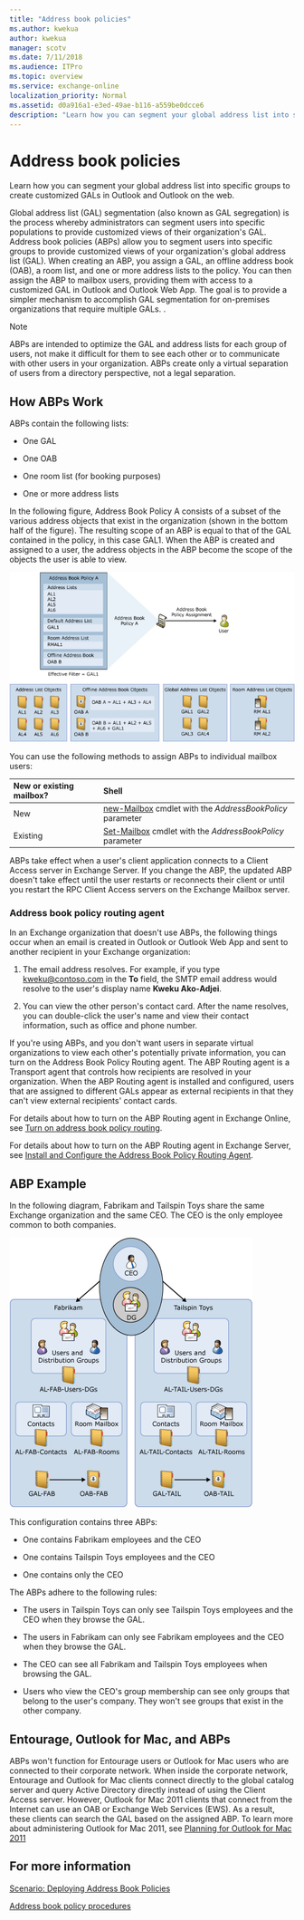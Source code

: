 ```yaml
---
title: "Address book policies"
ms.author: kwekua
author: kwekua
manager: scotv
ms.date: 7/11/2018
ms.audience: ITPro
ms.topic: overview
ms.service: exchange-online
localization_priority: Normal
ms.assetid: d0a916a1-e3ed-49ae-b116-a559be0dcce6
description: "Learn how you can segment your global address list into specific groups to create customized GALs in Outlook and Outlook on the web."
---
```


# Address book policies

Learn how you can segment your global address list into specific groups to create customized GALs in Outlook and Outlook on the web.
  
Global address list (GAL) segmentation (also known as GAL segregation) is the process whereby administrators can segment users into specific populations to provide customized views of their organization's GAL. Address book policies (ABPs) allow you to segment users into specific groups to provide customized views of your organization's global address list (GAL). When creating an ABP, you assign a GAL, an offline address book (OAB), a room list, and one or more address lists to the policy. You can then assign the ABP to mailbox users, providing them with access to a customized GAL in Outlook and Outlook Web App. The goal is to provide a simpler mechanism to accomplish GAL segmentation for on-premises organizations that require multiple GALs. .
  
> [!NOTE]
> ABPs are intended to optimize the GAL and address lists for each group of users, not make it difficult for them to see each other or to communicate with other users in your organization. ABPs create only a virtual separation of users from a directory perspective, not a legal separation. 
  
## How ABPs Work
<a name="How"> </a>

ABPs contain the following lists:
  
- One GAL
    
- One OAB
    
- One room list (for booking purposes)
    
- One or more address lists
    
In the following figure, Address Book Policy A consists of a subset of the various address objects that exist in the organization (shown in the bottom half of the figure). The resulting scope of an ABP is equal to that of the GAL contained in the policy, in this case GAL1. When the ABP is created and assigned to a user, the address objects in the ABP become the scope of the objects the user is able to view.
  
![Overview of Address Book Policies](../../media/ITPro_Mailbox_ABPOverall.gif)
  
 You can use the following methods to assign ABPs to individual mailbox users: 
  
|**New or existing mailbox?**|**Shell**|
|:-----|:-----|
|New|[new-Mailbox](https://technet.microsoft.com/library/42dbb25a-0b23-4775-ae15-7af62c089565.aspx) cmdlet with the  _AddressBookPolicy_ parameter|
|Existing|[Set-Mailbox](https://technet.microsoft.com/library/a0d413b9-d949-4df6-ba96-ac0906dedae2.aspx) cmdlet with the  _AddressBookPolicy_ parameter|
   
ABPs take effect when a user's client application connects to a Client Access server in Exchange Server. If you change the ABP, the updated ABP doesn't take effect until the user restarts or reconnects their client or until you restart the RPC Client Access servers on the Exchange Mailbox server.
  
### Address book policy routing agent
<a name="ABPTransport"> </a>

In an Exchange organization that doesn't use ABPs, the following things occur when an email is created in Outlook or Outlook Web App and sent to another recipient in your Exchange organization:
  
1. The email address resolves. For example, if you type kweku@contoso.com in the **To** field, the SMTP email address would resolve to the user's display name **Kweku Ako-Adjei**. 
    
2. You can view the other person's contact card. After the name resolves, you can double-click the user's name and view their contact information, such as office and phone number.
    
If you're using ABPs, and you don't want users in separate virtual organizations to view each other's potentially private information, you can turn on the Address Book Policy Routing agent. The ABP Routing agent is a Transport agent that controls how recipients are resolved in your organization. When the ABP Routing agent is installed and configured, users that are assigned to different GALs appear as external recipients in that they can't view external recipients' contact cards.
  
For details about how to turn on the ABP Routing agent in Exchange Online, see [Turn on address book policy routing](turn-on-address-book-policy-routing.md). 
  
For details about how to turn on the ABP Routing agent in Exchange Server, see [Install and Configure the Address Book Policy Routing Agent](https://technet.microsoft.com/library/20e8a43d-4508-4388-a2c9-aa3073593cc2.aspx).
  
## ABP Example
<a name="example"> </a>

In the following diagram, Fabrikam and Tailspin Toys share the same Exchange organization and the same CEO. The CEO is the only employee common to both companies. 
  
![Two Companies One CEO](../../media/ITPro_.gif)
  
This configuration contains three ABPs:
  
- One contains Fabrikam employees and the CEO
    
- One contains Tailspin Toys employees and the CEO
    
- One contains only the CEO
    
The ABPs adhere to the following rules:
  
- The users in Tailspin Toys can only see Tailspin Toys employees and the CEO when they browse the GAL.
    
- The users in Fabrikam can only see Fabrikam employees and the CEO when they browse the GAL.
    
- The CEO can see all Fabrikam and Tailspin Toys employees when browsing the GAL.
    
- Users who view the CEO's group membership can see only groups that belong to the user's company. They won't see groups that exist in the other company.
    
## Entourage, Outlook for Mac, and ABPs
<a name="Clients"> </a>

ABPs won't function for Entourage users or Outlook for Mac users who are connected to their corporate network. When inside the corporate network, Entourage and Outlook for Mac clients connect directly to the global catalog server and query Active Directory directly instead of using the Client Access server. However, Outlook for Mac 2011 clients that connect from the Internet can use an OAB or Exchange Web Services (EWS). As a result, these clients can search the GAL based on the assigned ABP. To learn more about administering Outlook for Mac 2011, see [Planning for Outlook for Mac 2011](https://go.microsoft.com/fwlink/p/?LinkId=231878)
  
## For more information
<a name="Clients"> </a>

[Scenario: Deploying Address Book Policies](https://technet.microsoft.com/library/6ac3c87d-161f-447b-afb2-149ae7e3f1dc.aspx)
  
[Address book policy procedures](address-book-policy-procedures.md)
  


